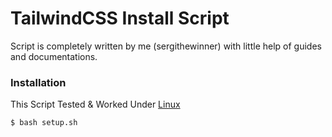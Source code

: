 # TailwindCSS Install Script

Script is completely written by me (sergithewinner) with little help of guides and documentations.

### Installation

This Script Tested & Worked Under [Linux](https://www.linux.org/pages/download/)

```sh
$ bash setup.sh
```
